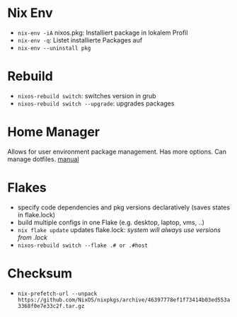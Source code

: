 # Nix Env
- `nix-env -iA` nixos.pkg: Installiert package in lokalem Profil
- `nix-env -q`: Listet installierte Packages auf
- `nix-env --uninstall pkg`

# Rebuild
- `nixos-rebuild switch`: switches version in grub
- `nixos-rebuild switch --upgrade`: upgrades packages

# Home Manager
Allows for user environment package management.
Has more options.
Can manage dotfiles.
[manual](https://github.com/nix-community/home-manager/)

# Flakes
- specify code dependencies and pkg versions declaratively (saves states in flake.lock)
- build multiple configs in one Flake (e.g. desktop, laptop, vms, ..)
- `nix flake update` updates flake.lock: *system will always use versions from .lock*   
- `nixos-rebuild switch --flake .# or .#host`

# Checksum
- `nix-prefetch-url --unpack https://github.com/NixOS/nixpkgs/archive/46397778ef1f73414b03ed553a3368f0e7e33c2f.tar.gz`